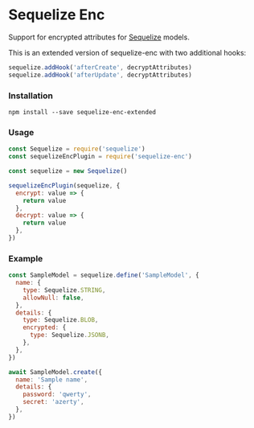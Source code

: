 # Sequelize Enc

Support for encrypted attributes for [Sequelize](https://github.com/sequelize/sequelize) models.

This is an extended version of sequelize-enc with two additional hooks:
```js
sequelize.addHook('afterCreate', decryptAttributes)
sequelize.addHook('afterUpdate', decryptAttributes)
```

### Installation

```
npm install --save sequelize-enc-extended
```

### Usage

```js
const Sequelize = require('sequelize')
const sequelizeEncPlugin = require('sequelize-enc')

const sequelize = new Sequelize()

sequelizeEncPlugin(sequelize, {
  encrypt: value => {
    return value
  },
  decrypt: value => {
    return value
  },
})
```

### Example

```js
const SampleModel = sequelize.define('SampleModel', {
  name: {
    type: Sequelize.STRING,
    allowNull: false,
  },
  details: {
    type: Sequelize.BLOB,
    encrypted: {
      type: Sequelize.JSONB,
    },
  },
})

await SampleModel.create({
  name: 'Sample name',
  details: {
    password: 'qwerty',
    secret: 'azerty',
  },
})
```
